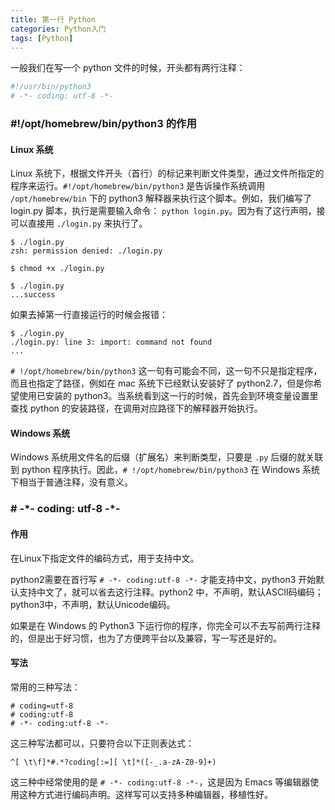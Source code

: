 ```yaml
---
title: 第一行 Python 
categories: Python入门
tags: [Python]
---
```


一般我们在写一个 python 文件的时候，开头都有两行注释：

<!-- more -->

```python
#!/usr/bin/python3
# -*- coding: utf-8 -*-
```

### \#!/opt/homebrew/bin/python3 的作用

#### Linux 系统
Linux 系统下，根据文件开头（首行）的标记来判断文件类型，通过文件所指定的程序来运行。`#!/opt/homebrew/bin/python3` 是告诉操作系统调用 `/opt/homebrew/bin` 下的 python3 解释器来执行这个脚本。例如，我们编写了 login.py 脚本，执行是需要输入命令： `python login.py`。因为有了这行声明，接可以直接用 `./login.py` 来执行了。

```
$ ./login.py 
zsh: permission denied: ./login.py

$ chmod +x ./login.py 

$ ./login.py
...success
```

如果去掉第一行直接运行的时候会报错：

```
$ ./login.py
./login.py: line 3: import: command not found
...
```

`# !/opt/homebrew/bin/python3` 这一句有可能会不同，这一句不只是指定程序，而且也指定了路径，例如在 mac 系统下已经默认安装好了 python2.7，但是你希望使用已安装的 python3。当系统看到这一行的时候，首先会到环境变量设置里查找 python 的安装路径，在调用对应路径下的解释器开始执行。

#### Windows 系统
Windows 系统用文件名的后缀（扩展名）来判断类型，只要是 `.py` 后缀的就关联到 python 程序执行。因此，`# !/opt/homebrew/bin/python3` 在 Windows 系统下相当于普通注释，没有意义。

### \# -\*- coding: utf-8 -*-

#### 作用

在Linux下指定文件的编码方式，用于支持中文。

python2需要在首行写 `# -*- coding:utf-8 -*-` 才能支持中文，python3 开始默认支持中文了，就可以省去这行注释。python2 中，不声明，默认ASCII码编码；python3中，不声明，默认Unicode编码。

如果是在 Windows 的 Python3 下运行你的程序，你完全可以不去写前两行注释的，但是出于好习惯，也为了方便跨平台以及兼容，写一写还是好的。

#### 写法

常用的三种写法：

```
# coding=utf-8
# coding:utf-8
# -*- coding:utf-8 -*-
```

这三种写法都可以，只要符合以下正则表达式：

```
^[ \t\f]*#.*?coding[:=][ \t]*([-_.a-zA-Z0-9]+)
```

这三种中经常使用的是 `# -*- coding:utf-8 -*-`，这是因为 Emacs 等编辑器使用这种方式进行编码声明。这样写可以支持多种编辑器，移植性好。